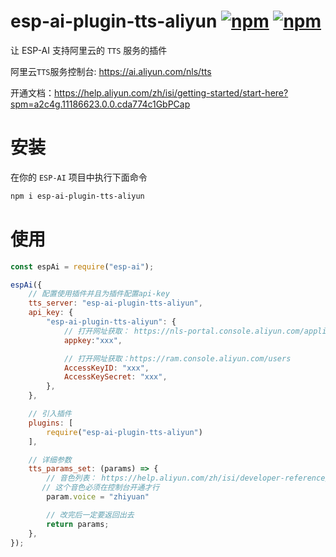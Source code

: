 # esp-ai-plugin-tts-aliyun [![npm](https://img.shields.io/npm/v/esp-ai-plugin-tts-aliyun.svg)](https://www.npmjs.com/package/esp-ai-plugin-tts-aliyun) [![npm](https://img.shields.io/npm/dm/esp-ai-plugin-tts-aliyun.svg?style=flat)](https://www.npmjs.com/package/esp-ai-plugin-tts-aliyun)

让 ESP-AI 支持阿里云的 `TTS` 服务的插件


阿里云`TTS`服务控制台: https://ai.aliyun.com/nls/tts

开通文档：https://help.aliyun.com/zh/isi/getting-started/start-here?spm=a2c4g.11186623.0.0.cda774c1GbPCap


# 安装
在你的 `ESP-AI` 项目中执行下面命令
```bash
npm i esp-ai-plugin-tts-aliyun
```

# 使用 
```js
const espAi = require("esp-ai"); 

espAi({ 
    // 配置使用插件并且为插件配置api-key
    tts_server: "esp-ai-plugin-tts-aliyun",
    api_key: {
        "esp-ai-plugin-tts-aliyun": {
            // 打开网址获取： https://nls-portal.console.aliyun.com/applist 
            appkey:"xxx",

            // 打开网址获取：https://ram.console.aliyun.com/users
            AccessKeyID: "xxx",
            AccessKeySecret: "xxx",
        },
    },

    // 引入插件
    plugins: [ 
        require("esp-ai-plugin-tts-aliyun")
    ],

    // 详细参数
    tts_params_set: (params) => {   
        // 音色列表： https://help.aliyun.com/zh/isi/developer-reference/overview-of-speech-synthesis?spm=a2c4g.11186623.0.0.7cd34988EWX6m3#section-uft-ohr-827
       // 这个音色必须在控制台开通才行
        param.voice = "zhiyuan"

        // 改完后一定要返回出去
        return params;
    },
});
```

